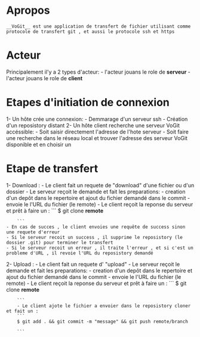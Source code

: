 # Apropos 
```
__VoGit__ est une application de transfert de fichier utilisant comme protocole de transfert git , et aussi le protocole ssh et https

```
# Acteur 

Principalement il'y a 2 types d'acteur:
    - l'acteur jouans le role de __serveur__
    - l'acteur jouans le role de __client__

# Etapes d'initiation de connexion 

1- Un hôte crée une connexion:
        - Demmarage d'un serveur ssh 
        - Création d'un reposistory distant
2- Un hôte client recherche une serveur VoGit accéssible:
        - Soit saisir directement l'adresse de l'hote serveur
        - Soit faire une recherche dans le réseau local et trouver l'adresse des serveur VoGit disponible et en choisir un 

# Etape de transfert 

1- Download :
    - Le client fait un requete de "download" d'une fichier ou d'un dossier
    - Le serveur reçoit le demande et fait les preparations:
        - creation d'un depôt dans le repertoire et ajout du fichier demandé dans le commit
        - envoie le l'URL du fichier (le remote)
    - Le client reçoit la reponse du serveur et prêt à faire un : 
        ```
        $ git clone __remote__

        ```
    - En cas de succes , le client envoies une requête de success sinon une requete d'erreur
    - Si le serveur recoit un success , il supprime le reposistory (le dossier .git) pour terminer le transfert
    - Si le serveur recoit un erreur , il traite l'erreur , et si c'est un probleme d'URL , il revoie l'URL du reposistory demandé


2- Upload :
    - Le client fait un requete d' "upload" 
    - Le serveur reçoit le demande et fait les preparations:
        - creation d'un depôt dans le repertoire et ajout du fichier demandé dans le commit
        - envoie le l'URL du fichier (le remote)
        - Le client reçoit la reponse du serveur et prêt à faire un : 
        ```
        $ git clone __remote__ 

        ```
        - Le client ajote le fichier a envoier dans le reposistory cloner et fait un : 
        ```
        $ git add . && git commit -m "message" && git push remote/branch

        ```